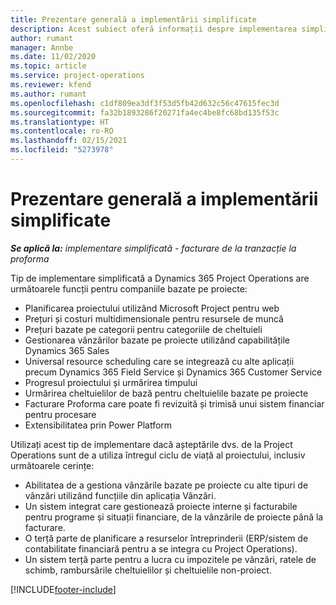 ```yaml
---
title: Prezentare generală a implementării simplificate
description: Acest subiect oferă informații despre implementarea simplificată a Dynamics 365 Project Operations.
author: rumant
manager: Annbe
ms.date: 11/02/2020
ms.topic: article
ms.service: project-operations
ms.reviewer: kfend
ms.author: rumant
ms.openlocfilehash: c1df809ea3df3f53d5fb42d632c56c47615fec3d
ms.sourcegitcommit: fa32b1893286f20271fa4ec4be8fc68bd135f53c
ms.translationtype: HT
ms.contentlocale: ro-RO
ms.lasthandoff: 02/15/2021
ms.locfileid: "5273978"
---
```

# <a name="lite-deployment-overview"></a>Prezentare generală a implementării simplificate

_**Se aplică la:** implementare simplificată - facturare de la tranzacție la proforma_

Tip de implementare simplificată a Dynamics 365 Project Operations are următoarele funcții pentru companiile bazate pe proiecte:

- Planificarea proiectului utilizând Microsoft Project pentru web
- Prețuri și costuri multidimensionale pentru resursele de muncă
- Prețuri bazate pe categorii pentru categoriile de cheltuieli
- Gestionarea vânzărilor bazate pe proiecte utilizând capabilitățile Dynamics 365 Sales
- Universal resource scheduling care se integrează cu alte aplicații precum Dynamics 365 Field Service și Dynamics 365 Customer Service
- Progresul proiectului și urmărirea timpului
- Urmărirea cheltuielilor de bază pentru cheltuielile bazate pe proiecte
- Facturare Proforma care poate fi revizuită și trimisă unui sistem financiar pentru procesare
- Extensibilitatea prin Power Platform

Utilizați acest tip de implementare dacă așteptările dvs. de la Project Operations sunt de a utiliza întregul ciclu de viață al proiectului, inclusiv următoarele cerințe:

- Abilitatea de a gestiona vânzările bazate pe proiecte cu alte tipuri de vânzări utilizând funcțiile din aplicația Vânzări.
- Un sistem integrat care gestionează proiecte interne și facturabile pentru programe și situații financiare, de la vânzările de proiecte până la facturare.
- O terță parte de planificare a resurselor întreprinderii (ERP/sistem de contabilitate financiară pentru a se integra cu Project Operations).
- Un sistem terță parte pentru a lucra cu impozitele pe vânzări, ratele de schimb, rambursările cheltuielilor și cheltuielile non-proiect.


[!INCLUDE[footer-include](../includes/footer-banner.md)]